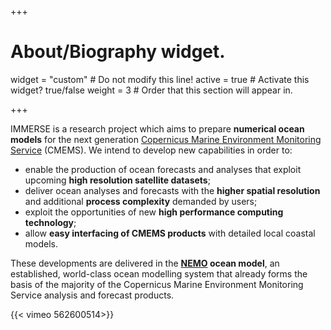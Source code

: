 +++
# About/Biography widget.
widget = "custom"  # Do not modify this line!
active = true  # Activate this widget? true/false
weight = 3  # Order that this section will appear in.

+++


IMMERSE is a research project which aims to prepare **numerical ocean models** for the next generation [Copernicus Marine Environment Monitoring Service](http://marine.copernicus.eu/) (CMEMS). We intend to develop new capabilities in order to:

 - enable the production of ocean forecasts and analyses that exploit upcoming **high resolution satellite datasets**;
 - deliver ocean analyses and forecasts with the **higher spatial resolution** and additional **process complexity** demanded by users;
 - exploit the opportunities of new **high performance computing technology**;
 - allow **easy interfacing of CMEMS products** with detailed local coastal models.

These developments are delivered in the **[NEMO](https://www.nemo-ocean.eu) ocean model**, an established, world-class ocean modelling system that already forms the basis of the majority of the Copernicus Marine Environment Monitoring Service  analysis and forecast products.

{{< vimeo 562600514>}}
